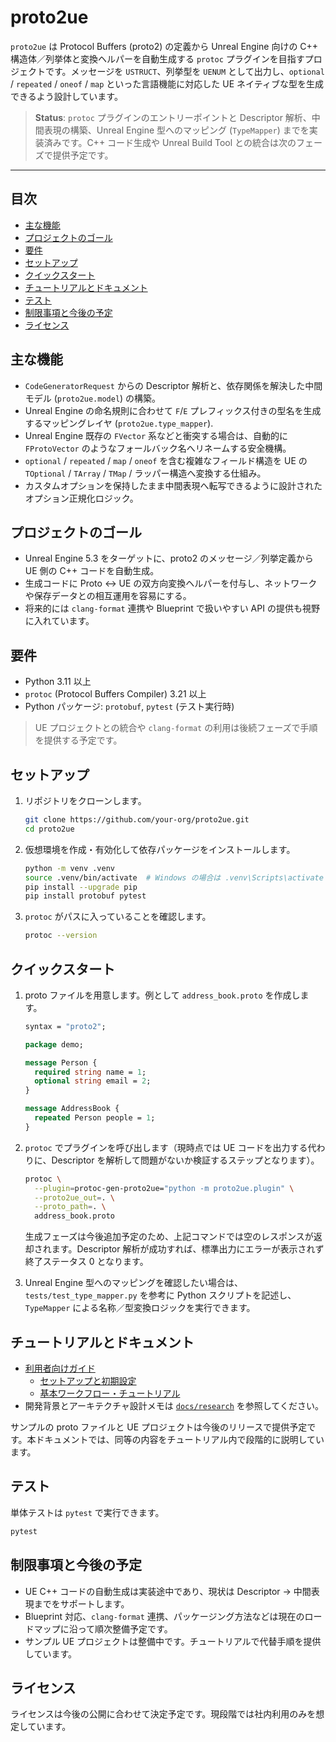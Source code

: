 # proto2ue

`proto2ue` は Protocol Buffers (proto2) の定義から Unreal Engine 向けの C++ 構造体／列挙体と変換ヘルパーを自動生成する `protoc` プラグインを目指すプロジェクトです。メッセージを `USTRUCT`、列挙型を `UENUM` として出力し、`optional` / `repeated` / `oneof` / `map` といった言語機能に対応した UE ネイティブな型を生成できるよう設計しています。

> **Status**: `protoc` プラグインのエントリーポイントと Descriptor 解析、中間表現の構築、Unreal Engine 型へのマッピング (`TypeMapper`) までを実装済みです。C++ コード生成や Unreal Build Tool との統合は次のフェーズで提供予定です。

---

## 目次

- [主な機能](#主な機能)
- [プロジェクトのゴール](#プロジェクトのゴール)
- [要件](#要件)
- [セットアップ](#セットアップ)
- [クイックスタート](#クイックスタート)
- [チュートリアルとドキュメント](#チュートリアルとドキュメント)
- [テスト](#テスト)
- [制限事項と今後の予定](#制限事項と今後の予定)
- [ライセンス](#ライセンス)

## 主な機能

- `CodeGeneratorRequest` からの Descriptor 解析と、依存関係を解決した中間モデル (`proto2ue.model`) の構築。
- Unreal Engine の命名規則に合わせて `F`/`E` プレフィックス付きの型名を生成するマッピングレイヤ (`proto2ue.type_mapper`).
- Unreal Engine 既存の `FVector` 系などと衝突する場合は、自動的に `FProtoVector` のようなフォールバック名へリネームする安全機構。
- `optional` / `repeated` / `map` / `oneof` を含む複雑なフィールド構造を UE の `TOptional` / `TArray` / `TMap` / ラッパー構造へ変換する仕組み。
- カスタムオプションを保持したまま中間表現へ転写できるように設計されたオプション正規化ロジック。

## プロジェクトのゴール

- Unreal Engine 5.3 をターゲットに、proto2 のメッセージ／列挙定義から UE 側の C++ コードを自動生成。
- 生成コードに Proto ↔ UE の双方向変換ヘルパーを付与し、ネットワークや保存データとの相互運用を容易にする。
- 将来的には `clang-format` 連携や Blueprint で扱いやすい API の提供も視野に入れています。

## 要件

- Python 3.11 以上
- `protoc` (Protocol Buffers Compiler) 3.21 以上
- Python パッケージ: `protobuf`, `pytest` (テスト実行時)

> UE プロジェクトとの統合や `clang-format` の利用は後続フェーズで手順を提供する予定です。

## セットアップ

1. リポジトリをクローンします。

   ```bash
   git clone https://github.com/your-org/proto2ue.git
   cd proto2ue
   ```

2. 仮想環境を作成・有効化して依存パッケージをインストールします。

   ```bash
   python -m venv .venv
   source .venv/bin/activate  # Windows の場合は .venv\Scripts\activate
   pip install --upgrade pip
   pip install protobuf pytest
   ```

3. `protoc` がパスに入っていることを確認します。

   ```bash
   protoc --version
   ```

## クイックスタート

1. proto ファイルを用意します。例として `address_book.proto` を作成します。

   ```proto
   syntax = "proto2";

   package demo;

   message Person {
     required string name = 1;
     optional string email = 2;
   }

   message AddressBook {
     repeated Person people = 1;
   }
   ```

2. `protoc` でプラグインを呼び出します（現時点では UE コードを出力する代わりに、Descriptor を解析して問題がないか検証するステップとなります）。

   ```bash
   protoc \
     --plugin=protoc-gen-proto2ue="python -m proto2ue.plugin" \
     --proto2ue_out=. \
     --proto_path=. \
     address_book.proto
   ```

   生成フェーズは今後追加予定のため、上記コマンドでは空のレスポンスが返却されます。Descriptor 解析が成功すれば、標準出力にエラーが表示されず終了ステータス 0 となります。

3. Unreal Engine 型へのマッピングを確認したい場合は、`tests/test_type_mapper.py` を参考に Python スクリプトを記述し、`TypeMapper` による名称／型変換ロジックを実行できます。

## チュートリアルとドキュメント

- [利用者向けガイド](docs/user-guide/README.md)
  - [セットアップと初期設定](docs/user-guide/getting-started.md)
  - [基本ワークフロー・チュートリアル](docs/user-guide/tutorials/basic-workflow.md)
- 開発背景とアーキテクチャ設計メモは [`docs/research`](docs/research) を参照してください。

サンプルの proto ファイルと UE プロジェクトは今後のリリースで提供予定です。本ドキュメントでは、同等の内容をチュートリアル内で段階的に説明しています。

## テスト

単体テストは `pytest` で実行できます。

```bash
pytest
```

## 制限事項と今後の予定

- UE C++ コードの自動生成は実装途中であり、現状は Descriptor → 中間表現までをサポートします。
- Blueprint 対応、`clang-format` 連携、パッケージング方法などは現在のロードマップに沿って順次整備予定です。
- サンプル UE プロジェクトは整備中です。チュートリアルで代替手順を提供しています。

## ライセンス

ライセンスは今後の公開に合わせて決定予定です。現段階では社内利用のみを想定しています。

